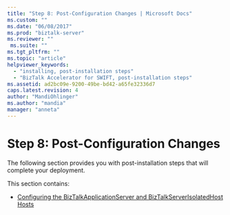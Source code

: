 ```yaml
---
title: "Step 8: Post-Configuration Changes | Microsoft Docs"
ms.custom: ""
ms.date: "06/08/2017"
ms.prod: "biztalk-server"
ms.reviewer: ""
 ms.suite: ""
ms.tgt_pltfrm: ""
ms.topic: "article"
helpviewer_keywords: 
  - "installing, post-installation steps"
  - "BizTalk Accelerator for SWIFT, post-installation steps"
ms.assetid: ad2bc09e-9200-49be-bd42-a65fe32336d7
caps.latest.revision: 4
author: "MandiOhlinger"
ms.author: "mandia"
manager: "anneta"
---
```

# Step 8: Post-Configuration Changes
The following section provides you with post-installation steps that will complete your deployment.  
  
 This section contains:  
  
-   [Configuring the BizTalkApplicationServer and BizTalkServerIsolatedHost Hosts](../../adapters-and-accelerators/accelerator-swift/configuring-the-biztalkapplicationserver-and-biztalkserverisolatedhost-hosts.md)